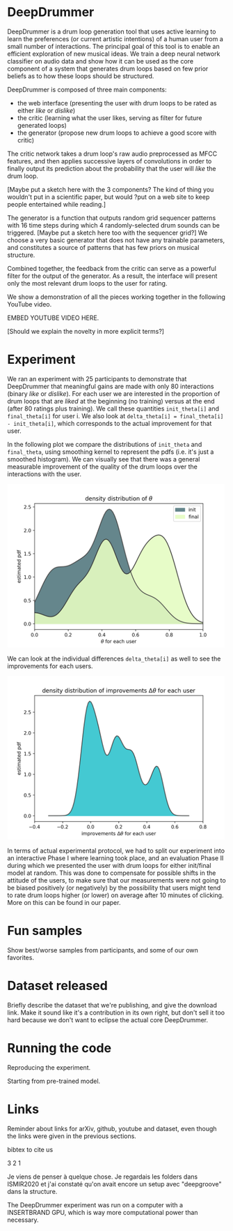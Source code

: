 # DeepDrummer

DeepDrummer is a drum loop generation tool that uses active learning to learn the preferences (or current artistic intentions) of a human user from a small number of interactions. The principal goal of this tool is to enable an efficient exploration of new musical ideas. We train a deep neural network classifier on audio data and show how it can be used as the core component of a system that generates drum loops based on few prior beliefs as to how these loops should be structured.

DeepDrummer is composed of three main components:
- the web interface (presenting the user with drum loops to be rated as either *like* or *dislike*)
- the critic (learning what the user likes, serving as filter for future generated loops)
- the generator (propose new drum loops to achieve a good score with critic)

The critic network takes a drum loop's raw audio preprocessed as MFCC features, and then applies successive layers of convolutions in order to finally output its prediction about the probability that the user will *like* the drum loop.

[Maybe put a sketch here with the 3 components? The kind of thing you wouldn't put in a scientific paper, but would ?put on a web site to keep people entertained while reading.]

The generator is a function that outputs random grid sequencer patterns with 16 time steps during which 4 randomly-selected drum sounds can be triggered. [Maybe put a sketch here too with the sequencer grid?]
We choose a very basic generator that does not have any trainable parameters, and constitutes a source of patterns that has few priors on musical structure.

Combined together, the feedback from the critic can serve as a powerful filter for the output of the generator. As a result, the interface will present only the most relevant drum loops to the user for rating.

We show a demonstration of all the pieces working together in the following YouTube video.

EMBED YOUTUBE VIDEO HERE.

[Should we explain the novelty in more explicit terms?]

# Experiment

We ran an experiment with 25 participants to demonstrate that DeepDrummer
that meaningful gains are made with only 80 interactions (binary *like* or *dislike*).
For each user we are interested in the proportion of drum loops that are *liked* at the beginning
(no training) versus at the end (after 80 ratings plus training).
We call these quantities `init_theta[i]` and `final_theta[i]` for user i.
We also look at `delta_theta[i] = final_theta[i] - init_theta[i]`,
which corresponds to the actual improvement for that user.

In the following plot we compare the distributions of `init_theta` and `final_theta`,
using smoothing kernel to represent the pdfs (i.e. it's just a smoothed histogram).
We can visually see that there was a general measurable improvement of the quality
of the drum loops over the interactions with the user.

<img src="images/distribution_user_probabilities_of_like_0.07.png" alt="init theta and final theta" width="500"/>

We can look at the individual differences `delta_theta[i]` as well
to see the improvements for each users.

<img src="images/distribution_delta_0.04.png" alt="delta theta" width="500"/>

In terms of actual experimental protocol, we had to split our experiment
into an interactive Phase I where learning took place, and an evaluation Phase II
during which we presented the user with drum loops for either init/final model at random.
This was done to compensate for possible shifts in the
attitude of the users, to make sure that our measurements were not
going to be biased positively (or negatively) by the possibility
that users might tend to rate drum loops higher (or lower) on average after
10 minutes of clicking. More on this can be found in our paper.

# Fun samples

Show best/worse samples from participants, and some of our own favorites.

# Dataset released

Briefly describe the dataset that we're publishing, and give the download link. Make it sound like it's a contribution in its own right, but don't sell it too hard because we don't want to eclipse the actual core DeepDrummer.

# Running the code

Reproducing the experiment.

Starting from pre-trained model.

# Links

Reminder about links for arXiv, github, youtube and dataset, even though the links were given in the previous sections.

bibtex to cite us

3
2
1

Je viens de penser à quelque chose. Je regardais les folders dans ISMIR2020 et j'ai constaté qu'on avait encore un setup avec "deepgroove" dans la structure.

The DeepDrummer experiment was run on a computer with a INSERTBRAND GPU, which is way more computational power than necessary.
